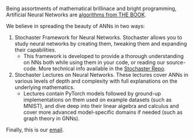 Being assortments of mathematical brillinace and bright programming, Artificial Neural Networks are [algorithms from THE BOOK](https://en.wikipedia.org/wiki/Proofs_from_THE_BOOK).

We believe in spreading the beauty of ANNs in two ways:

1. Stochaster Framework for Neural Networks. Stochaster allows you to study neural networks by creating them, tweaking them and expanding their capabilities.
   - This framework is developed to provide a thorough understanding on NNs both while using them in your code, or reading our source-code. More technical info available in the [Stochaster Repo](https://github.com/StochasterAI/Stochaster).
2. Stochaster Lectures on Neural Networks. These lectures cover ANNs in various levels of depth and complexity with full explanations on the underlying mathematics.
   - Lectures contain PyTorch models followed by ground-up implementations on them used on example datasets (such as MNIST), and dive deep into their linear algebra and calculus and cover more advanced model-specific domains if needed (such as graph theory in GNNs).

Finally, this is our [email](mailto:stochaster.ai@gmail.com).
